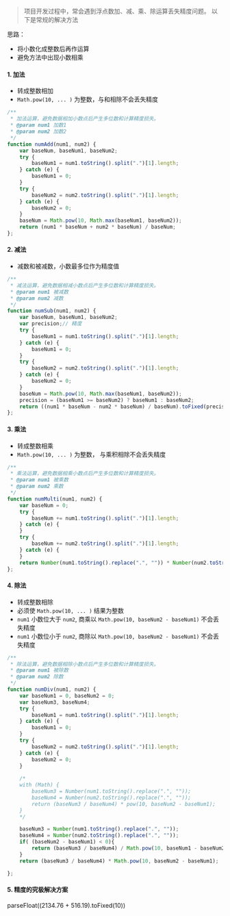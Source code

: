 


# 


> 项目开发过程中，常会遇到浮点数加、减、乘、除运算丢失精度问题。
> 以下是常规的解决方法

思路：
- 将小数化成整数后再作运算
- 避免方法中出现小数相乘


#### 1. 加法
- 转成整数相加
- `Math.pow(10, ... )` 为整数，与和相除不会丢失精度
```javascript
/**
 * 加法运算，避免数据相加小数点后产生多位数和计算精度损失。
 * @param num1 加数1
 * @param num2 加数2
 */
function numAdd(num1, num2) {
	var baseNum, baseNum1, baseNum2;
	try {
		baseNum1 = num1.toString().split(".")[1].length;
	} catch (e) {
		baseNum1 = 0;
	}
	try {
		baseNum2 = num2.toString().split(".")[1].length;
	} catch (e) {
		baseNum2 = 0;
	}
	baseNum = Math.pow(10, Math.max(baseNum1, baseNum2));
	return (num1 * baseNum + num2 * baseNum) / baseNum;
};

```

#### 2. 减法
- 减数和被减数，小数最多位作为精度值
```javascript
/**
 * 减法运算，避免数据相减小数点后产生多位数和计算精度损失。
 * @param num1 被减数
 * @param num2 减数 
 */
function numSub(num1, num2) {
	var baseNum, baseNum1, baseNum2;
	var precision;// 精度
	try {
		baseNum1 = num1.toString().split(".")[1].length;
	} catch (e) {
		baseNum1 = 0;
	}
	try {
		baseNum2 = num2.toString().split(".")[1].length;
	} catch (e) {
		baseNum2 = 0;
	}
	baseNum = Math.pow(10, Math.max(baseNum1, baseNum2));
	precision = (baseNum1 >= baseNum2) ? baseNum1 : baseNum2;
	return ((num1 * baseNum - num2 * baseNum) / baseNum).toFixed(precision);
};

```

#### 3. 乘法
- 转成整数相乘
- `Math.pow(10, ... )` 为整数， 与乘积相除不会丢失精度
```javascript
/**
 * 乘法运算，避免数据相乘小数点后产生多位数和计算精度损失。
 * @param num1 被乘数
 * @param num2 乘数 
 */
function numMulti(num1, num2) {
	var baseNum = 0;
	try {
		baseNum += num1.toString().split(".")[1].length;
	} catch (e) {
	}
	try {
		baseNum += num2.toString().split(".")[1].length;
	} catch (e) {
	}
	return Number(num1.toString().replace(".", "")) * Number(num2.toString().replace(".", "")) / Math.pow(10, baseNum);
};

```

#### 4. 除法
- 转成整数相除
- 必须使 `Math.pow(10, ... )` 结果为整数
- `num1` 小数位大于 `num2`, 商乘以 `Math.pow(10, baseNum2 - baseNum1)` 不会丢失精度
- `num1` 小数位小于 `num2`, 商除以 `Math.pow(10, baseNum2 - baseNum1)` 不会丢失精度

```javascript
/**
 * 除法运算，避免数据相除小数点后产生多位数和计算精度损失。
 * @param num1 被除数
 * @param num2 除数 
 */
function numDiv(num1, num2) {
	var baseNum1 = 0, baseNum2 = 0;
	var baseNum3, baseNum4;
	try {
		baseNum1 = num1.toString().split(".")[1].length;
	} catch (e) {
		baseNum1 = 0;
	}
	try {
		baseNum2 = num2.toString().split(".")[1].length;
	} catch (e) {
		baseNum2 = 0;
	}
	
	/*
	with (Math) {
		baseNum3 = Number(num1.toString().replace(".", ""));
		baseNum4 = Number(num2.toString().replace(".", ""));
		return (baseNum3 / baseNum4) * pow(10, baseNum2 - baseNum1);
	}
	*/

	baseNum3 = Number(num1.toString().replace(".", ""));
	baseNum4 = Number(num2.toString().replace(".", ""));
	if( (baseNum2 - baseNum1) < 0){
		return (baseNum3 / baseNum4) / Math.pow(10, baseNum1 - baseNum2)
	}
	return (baseNum3 / baseNum4) * Math.pow(10, baseNum2 - baseNum1);

};
```

#### 5. 精度的究极解决方案
parseFloat((2134.76 + 516.19).toFixed(10))









